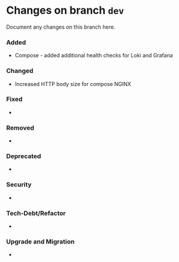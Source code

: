 # Changes on branch `dev`
Document any changes on this branch here.
### Added
- Compose - added additional health checks for Loki and Grafana

### Changed
- Increased HTTP body size for compose NGINX

### Fixed
- 

### Removed
- 

### Deprecated
- 

### Security
- 

### Tech-Debt/Refactor
- 

### Upgrade and Migration
- 
